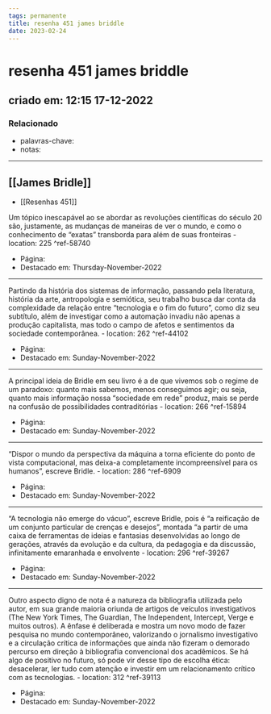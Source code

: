 ```yaml
---
tags: permanente
title: resenha 451 james briddle
date: 2023-02-24
---
```

# resenha 451 james briddle
## criado em: 12:15 17-12-2022

### Relacionado
- palavras-chave: 
- notas: 
---
## [[James Bridle]]

- [[Resenhas 451]]

Um tópico inescapável ao se abordar as revoluções científicas do século 20 são, 
justamente, as mudanças de maneiras de ver o mundo, e como o conhecimento de “exatas” transborda para além de suas fronteiras - location: 225 ^ref-58740

- Página: 
- Destacado em: Thursday-November-2022

---
Partindo da história dos sistemas de informação, passando pela literatura, história da arte, antropologia e semiótica, seu trabalho busca dar conta da complexidade da relação entre “tecnologia e o fim do futuro”, como diz seu subtítulo, além de investigar como a automação invadiu não apenas a produção capitalista, mas todo o campo de afetos e sentimentos da sociedade contemporânea. - location: 262 ^ref-44102

- Página: 
- Destacado em: Sunday-November-2022

---
A principal ideia de Bridle em seu livro é a de que vivemos sob o regime de um paradoxo: quanto mais sabemos, menos conseguimos agir; ou seja, quanto mais informação nossa “sociedade em rede” produz, mais se perde na confusão de possibilidades contraditórias - location: 266 ^ref-15894

- Página: 
- Destacado em: Sunday-November-2022

---
“Dispor o mundo da perspectiva da máquina a torna eficiente do ponto de vista computacional, mas deixa-a completamente incompreensível para os humanos”, escreve Bridle. - location: 286 ^ref-6909

- Página: 
- Destacado em: Sunday-November-2022

---
“A tecnologia não emerge do vácuo”, escreve Bridle, pois é “a reificação de um conjunto particular de crenças e desejos”, montada “a partir de uma caixa de ferramentas de ideias e fantasias desenvolvidas ao longo de gerações, através da evolução e da cultura, da pedagogia e da discussão, infinitamente emaranhada e envolvente - location: 296 ^ref-39267

- Página: 
- Destacado em: Sunday-November-2022

---
Outro aspecto digno de nota é a natureza da bibliografia utilizada pelo autor, em sua grande maioria oriunda de artigos de veículos investigativos (The New York Times, The Guardian, The Independent, Intercept, Verge e muitos outros). A ênfase é deliberada e mostra um novo modo de fazer pesquisa no mundo contemporâneo, valorizando o jornalismo investigativo e a circulação crítica de informações que ainda não fizeram o demorado percurso em direção à bibliografia convencional dos acadêmicos. Se há algo de positivo no futuro, só pode vir desse tipo de escolha ética: desacelerar, ler tudo com atenção e investir em um relacionamento crítico com as tecnologias. - location: 312 ^ref-39113

- Página: 
- Destacado em: Sunday-November-2022